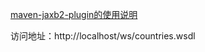 [maven-jaxb2-plugin的使用说明](https://github.com/highsource/maven-jaxb2-plugin/wiki/Use-Separate-Target-Directories-for-Separate-Executions)

访问地址：http://localhost/ws/countries.wsdl